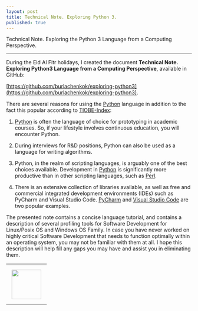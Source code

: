 ```yaml
---
layout: post
title: Technical Note. Exploring Python 3.
published: true
---
```


Technical Note. Exploring the Python 3 Language from a Computing Perspective.

---

During the Eid Al Fitr holidays, I created the document **Technical Note. Exploring Python3 Language from a Computing Perspective**, available in GitHub:

[https://github.com/burlachenkok/exploring-python3](https://github.com/burlachenkok/exploring-python3).

There are several reasons for using the [Python](https://www.python.org/) language in addition to the fact this popular according to [TIOBE-Index](https://www.tiobe.com/tiobe-index/):

1. [Python](https://www.python.org/) is often the language of choice for prototyping in academic courses. So, if your lifestyle involves continuous education, you will encounter Python.

2. During interviews for R&D positions, Python can also be used as a language for writing algorithms.

3. Python, in the realm of scripting languages, is arguably one of the best choices available. Development in [Python](https://www.python.org/) is significantly more productive than in other scripting languages, such as [Perl](https://www.perl.org/).

4. There is an extensive collection of libraries available, as well as free and commercial integrated development environments (IDEs) such as PyCharm and Visual Studio Code. [PyCharm](https://www.jetbrains.com/pycharm/) and [Visual Studio Code](https://code.visualstudio.com/) are two popular examples.

The presented note contains a concise language tutorial, and contains a description of several profiling tools for Software Development for Linux/Posix OS and Windows OS Family. In case you have never worked on highly critical Software Development that needs to function optimally within an operating system, you may not be familiar with them at all. I hope this description will help fill any gaps you may have and assist you in eliminating them.

<table>
<tr>
<td style="padding: 15px"> <img height="80px" src="https://burlachenkok.github.io/materials/python-logo.svg"/></td>
</tr>
</table>
